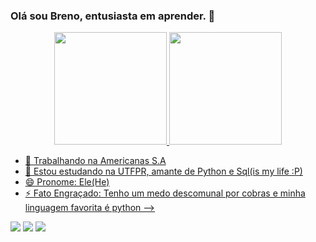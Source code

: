 ### Olá sou Breno, entusiasta em aprender. 👋

<div align="center">
  <a href="https://github.com/BrenoNNeves">
  <img height="180em" src="https://github-readme-stats.vercel.app/api?username=BrenoNNeves&show_icons=true&theme=dark&include_all_commits=true&count_private=true"/>
  <img height="180em" src="https://github-readme-stats.vercel.app/api/top-langs/?username=BrenoNNeves&layout=compact&langs_count=7&theme=dark"/>
</div>



- 🔭 Trabalhando na Americanas S.A
- 🌱 Estou estudando na UTFPR, amante de Python e Sql(is my life :P)
- 😄 Pronome: Ele(He)
- ⚡ Fato Engraçado: Tenho um medo descomunal por cobras e minha linguagem favorita é python
-->


<div> 

  <a href="https://www.instagram.com/breno.nasareth" target="_blank"><img src="https://img.shields.io/badge/-Instagram-%23E4405F?style=for-the-badge&logo=instagram&logoColor=white" target="_blank" ></a>
  <a href = "mailto:brenoneves2501@gmail.com"><img src="https://img.shields.io/badge/-Gmail-%23333?style=for-the-badge&logo=gmail&logoColor=white" target="_blank"></a>
  <a href="https://www.linkedin.com/in/breno-neves-634454182/" target="_blank"><img src="https://img.shields.io/badge/-LinkedIn-%230077B5?style=for-the-badge&logo=linkedin&logoColor=white" target="_blank"></a> 
 
  
 
</div>
